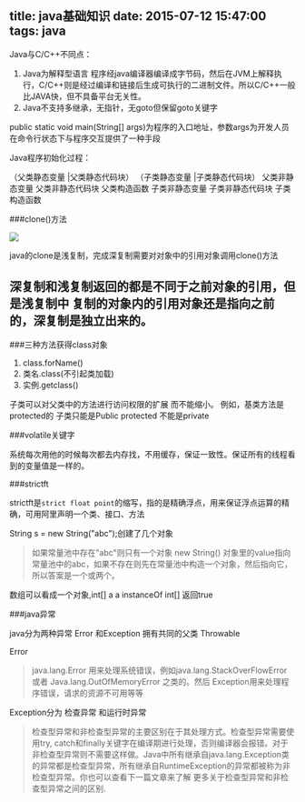 title: java基础知识
date: 2015-07-12 15:47:00
tags: java
---


Java与C/C++不同点：

 >
 1. Java为解释型语言  程序经java编译器编译成字节码，然后在JVM上解释执行，C/C++则是经过编译和链接后生成可执行的二进制文件。所以C/C++一般比JAVA快，但不具备平台无关性。
 2. Java不支持多继承，无指针，无goto但保留goto关键字

public static void main(String[] args)为程序的入口地址，参数args为开发人员在命令行状态下与程序交互提供了一种手段

Java程序初始化过程：

（父类静态变量 |父类静态代码块） （子类静态变量 |子类静态代码块） 父类非静态变量 父类非静态代码块 父类构造函数 子类非静态变量  子类非静态代码块 子类构造函数
<!-- more-->
###clone()方法

![](http://img.blog.csdn.net/20140116224712140?watermark/2/text/aHR0cDovL2Jsb2cuY3Nkbi5uZXQvemhhbmdqZ19ibG9n/font/5a6L5L2T/fontsize/400/fill/I0JBQkFCMA==/dissolve/70/gravity/SouthEast)

java的clone是浅复制，完成深复制需要对对象中的引用对象调用clone()方法

深复制和浅复制返回的都是不同于之前对象的引用，但是浅复制中 复制的对象内的引用对象还是指向之前的，深复制是独立出来的。
---
###三种方法获得class对象

1. class.forName()
2. 类名.class(不引起类加载)
3. 实例.getclass()


子类可以对父类中的方法进行访问权限的扩展 而不能缩小。
例如，基类方法是protected的 子类只能是Public protected 不能是private

###volatile关键字

系统每次用他的时候每次都去内存找，不用缓存，保证一致性。保证所有的线程看到的变量值是一样的。

###strictft

strictft是`strict float point`的缩写，指的是精确浮点，用来保证浮点运算的精确，可用阿里声明一个类、接口、方法


String s = new String("abc");创建了几个对象

>如果常量池中存在"abc"则只有一个对象 new String() 对象里的value指向常量池中的abc，如果不存在则先在常量池中构造一个对象，然后指向它，所以答案是一个或两个。

数组可以看成一个对象,int[] a  a instanceOf int[] 返回true

###java异常

java分为两种异常 Error 和Exception 拥有共同的父类 Throwable 

Error  

>java.lang.Error 用来处理系统错误，例如java.lang.StackOverFlowError 或者 Java.lang.OutOfMemoryError 之类的。然后 Exception用来处理程序错误，请求的资源不可用等等

Exception分为 检查异常 和运行时异常

>检查型异常和非检查型异常的主要区别在于其处理方式。检查型异常需要使用try, catch和finally关键字在编译期进行处理，否则编译器会报错。对于非检查型异常则不需要这样做。Java中所有继承自java.lang.Exception类的异常都是检查型异常，所有继承自RuntimeException的异常都被称为非检查型异常。你也可以查看下一篇文章来了解 更多关于检查型异常和非检查型异常之间的区别.












 